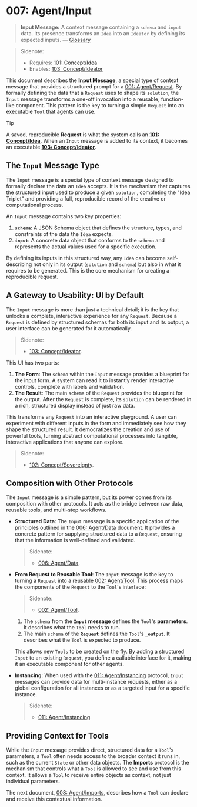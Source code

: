 # 007: Agent/Input

> **Input Message:** A context message containing a `schema` and `input` data. Its presence transforms an `Idea` into an `Ideator` by defining its expected inputs. — [Glossary](./000_glossary.md)

> Sidenote:
>
> - Requires: [101: Concept/Idea](./101_concept_idea.md)
> - Enables: [103: Concept/Ideator](./103_concept_ideator.md)

This document describes the **Input Message**, a special type of context message that provides a structured prompt for a [001: Agent/Request](./001_agent_request.md). By formally defining the data that a `Request` uses to shape its `solution`, the `Input` message transforms a one-off invocation into a reusable, function-like component. This pattern is the key to turning a simple `Request` into an executable `Tool` that agents can use.

> [!TIP]
> A saved, reproducible **Request** is what the system calls an **[101: Concept/Idea](./101_concept_idea.md)**. When an `Input` message is added to its context, it becomes an executable **[103: Concept/Ideator](./103_concept_ideator.md)**.

## The `Input` Message Type

The `Input` message is a special type of context message designed to formally declare the data an `Idea` accepts. It is the mechanism that captures the structured input used to produce a given `solution`, completing the "Idea Triplet" and providing a full, reproducible record of the creative or computational process.

An `Input` message contains two key properties:

1.  **`schema`**: A JSON Schema object that defines the structure, types, and constraints of the data the `Idea` expects.
2.  **`input`**: A concrete data object that conforms to the `schema` and represents the actual values used for a specific execution.

By defining its inputs in this structured way, any `Idea` can become self-describing not only in its output (`solution` and `schema`) but also in what it requires to be generated. This is the core mechanism for creating a reproducible request.

## A Gateway to Usability: UI by Default

The `Input` message is more than just a technical detail; it is the key that unlocks a complete, interactive experience for any `Request`. Because a `Request` is defined by structured schemas for both its input and its output, a user interface can be generated for it automatically.

> Sidenote:
>
> - [103: Concept/Ideator](./103_concept_ideator.md).

This UI has two parts:

1.  **The Form**: The `schema` within the `Input` message provides a blueprint for the input form. A system can read it to instantly render interactive controls, complete with labels and validation.
2.  **The Result**: The main `schema` of the `Request` provides the blueprint for the output. After the `Request` is complete, its `solution` can be rendered in a rich, structured display instead of just raw data.

This transforms any `Request` into an interactive playground. A user can experiment with different inputs in the form and immediately see how they shape the structured result. It democratizes the creation and use of powerful tools, turning abstract computational processes into tangible, interactive applications that anyone can explore.

> Sidenote:
>
> - [102: Concept/Sovereignty](./102_concept_sovereignty.md).

## Composition with Other Protocols

The `Input` message is a simple pattern, but its power comes from its composition with other protocols. It acts as the bridge between raw data, reusable tools, and multi-step workflows.

- **Structured Data**: The `Input` message is a specific application of the principles outlined in the [006: Agent/Data](./006_agent_data.md) document. It provides a concrete pattern for supplying structured data to a `Request`, ensuring that the information is well-defined and validated.

  > Sidenote:
  >
  > - [006: Agent/Data](./006_agent_data.md).

- **From Request to Reusable Tool**: The `Input` message is the key to turning a `Request` into a reusable [002: Agent/Tool](./002_agent_tool.md). This process maps the components of the `Request` to the `Tool`'s interface:

  > Sidenote:
  >
  > - [002: Agent/Tool](./002_agent_tool.md).
  1. The `schema` from the **`Input` message** defines the `Tool`'s **parameters**. It describes what the `Tool` needs to run.
  2. The main `schema` of the **`Request`** defines the `Tool`'s **`_output`**. It describes what the `Tool` is expected to produce.

  This allows new `Tools` to be created on the fly. By adding a structured `Input` to an existing `Request`, you define a callable interface for it, making it an executable component for other agents.

- **Instancing**: When used with the [011: Agent/Instancing](./011_agent_instancing.md) protocol, `Input` messages can provide data for multi-instance requests, either as a global configuration for all instances or as a targeted input for a specific instance.
  > Sidenote:
  >
  > - [011: Agent/Instancing](./011_agent_instancing.md).

## Providing Context for Tools

While the `Input` message provides direct, structured data for a `Tool`'s parameters, a `Tool` often needs access to the broader context it runs in, such as the current `State` or other data objects. The **Imports** protocol is the mechanism that controls what a `Tool` is allowed to see and use from this context. It allows a `Tool` to receive entire objects as context, not just individual parameters.

The next document, [008: Agent/Imports](./008_agent_imports.md), describes how a `Tool` can declare and receive this contextual information.
